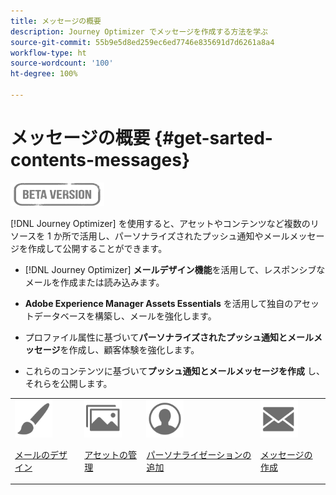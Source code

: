 ```yaml
---
title: メッセージの概要
description: Journey Optimizer でメッセージを作成する方法を学ぶ
source-git-commit: 55b9e5d8ed259ec6ed7746e835691d7d6261a8a4
workflow-type: ht
source-wordcount: '100'
ht-degree: 100%

---
```


# メッセージの概要 {#get-sarted-contents-messages}

![](assets/do-not-localize/badge.png)

[!DNL Journey Optimizer] を使用すると、アセットやコンテンツなど複数のリソースを 1 か所で活用し、パーソナライズされたプッシュ通知やメールメッセージを作成して公開することができます。

* [!DNL Journey Optimizer] **メールデザイン機能**&#x200B;を活用して、レスポンシブなメールを作成または読み込みます。

* **Adobe Experience Manager Assets Essentials** を活用して独自のアセットデータベースを構築し、メールを強化します。

* プロファイル属性に基づいて&#x200B;**パーソナライズされたプッシュ通知とメールメッセージ**&#x200B;を作成し、顧客体験を強化します。

* これらのコンテンツに基づいて&#x200B;**プッシュ通知とメールメッセージを作成** し、それらを公開します。

<table>
<tr>
<td><img src="assets/do-not-localize/icon_design.svg" width="60px"><p><a href="design-emails.md">メールのデザイン</a></p></td>
<td><img src="assets/do-not-localize/icon_assets.svg" width="60px"><p><a href="assets-essentials.md">アセットの管理</a></p></td>
<td><img src="assets/do-not-localize/icon_personalization.svg" width="60px"><p><a href="personalization/personalize.md">パーソナライゼーションの追加</a></p></td>
<td><img src="assets/do-not-localize/icon_messages.svg" width="60px"><p><a href="create-message.md">メッセージの作成</a></p></td></tr>
</table>

